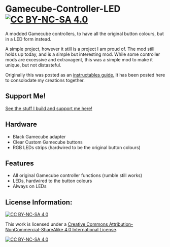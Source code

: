 # Gamecube-Controller-LED [![CC BY-NC-SA 4.0][cc-by-nc-sa-shield]][cc-by-nc-sa]
A modded Gamecube controllers, to have all the original button colours, but in a LED form instead.

A simple project, however it still is a project I am proud of. The mod still holds up today, and is a simple but interesting mod. While some controller mods are excessive and extravagent, this was a simple mod to make it unique, but not distasteful.

Originally this was posted as an [instructables guide.](https://www.instructables.com/Gamecube-Controller-LED-Mod/) It has been posted here to consolodate my creations together.

## Support Me!
[See the stuff I build and support me here!](https://linktr.ee/Lego_Rocket)

## Hardware
- Black Gamecube adapter
- Clear Custom Gamecube buttons
- RGB LEDs strips (hardwired to be the original button colours)

## Features
- All original Gamecube controller functions (rumble still works)
- LEDs, hardwired to the button colours
- Always on LEDs

## License Information:
[![CC BY-NC-SA 4.0][cc-by-nc-sa-shield]][cc-by-nc-sa]

This work is licensed under a
[Creative Commons Attribution-NonCommercial-ShareAlike 4.0 International License][cc-by-nc-sa].

[![CC BY-NC-SA 4.0][cc-by-nc-sa-image]][cc-by-nc-sa]

[cc-by-nc-sa]: http://creativecommons.org/licenses/by-nc-sa/4.0/
[cc-by-nc-sa-image]: https://licensebuttons.net/l/by-nc-sa/4.0/88x31.png
[cc-by-nc-sa-shield]: https://img.shields.io/badge/License-CC%20BY--NC--SA%204.0-lightgrey.svg
